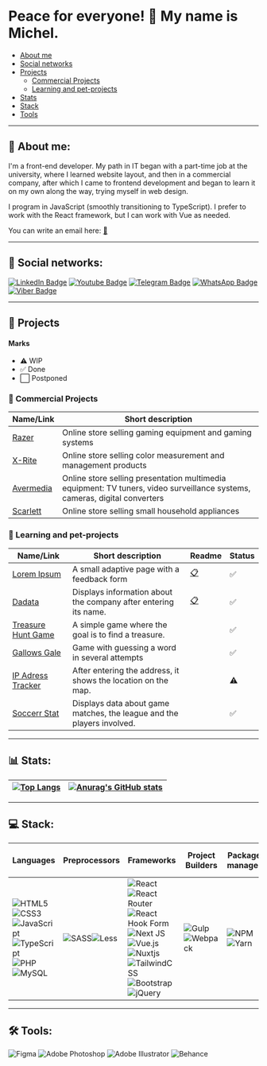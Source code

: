 # Peace for everyone! 👋 My name is Michel.

- [About me](#👦-about-me)
- [Social networks](#🤝-social-networks)
- [Projects](#🎯-projects)
  - [Commercial Projects](#💼-commercial-projects)
  - [Learning and pet-projects](#🎨-learning-and-pet-projects)
- [Stats](#📊-stats)
- [Stack](#💻-stack)
- [Tools](#🛠-tools)

---

## 👦 About me:

I'm a front-end developer. My path in IT began with a part-time job at the university, where I learned website layout, and then in a commercial company, after which I came to frontend development and began to learn it on my own along the way, trying myself in web design.

I program in JavaScript (smoothly transitioning to TypeScript). I prefer to work with the React framework, but I can work with Vue as needed.

You can write an email here: [:e-mail:](mailto:mafri.michel@gmail.com)

---

## 🤝 Social networks:

  <div id="badges">
    <a href="https://www.linkedin.com/in/m-migalov/" target="_blank"><img src="https://img.shields.io/badge/LinkedIn-0288D1?style=for-the-badge&logo=linkedin&logoColor=white" alt="LinkedIn Badge"/></a>
    <a href="https://discord.com/users/463425360386719754" target="_blank"><img src="https://img.shields.io/badge/Discord-5865f2?style=for-the-badge&logo=discord&logoColor=white" alt="Youtube Badge"/></a>
    <a href="https://t.me/migal4" target="_blank"><img src="https://img.shields.io/badge/Telegram-29B6F6?style=for-the-badge&logo=telegram&logoColor=white" alt="Telegram Badge"/></a>
    <a href="https://wa.me/+79099286621" target="_blank"><img src="https://img.shields.io/badge/WhatsApp-25d366?style=for-the-badge&logo=whatsapp&logoColor=white" alt="WhatsApp Badge"/></a>
    <a href="viber://chat?number=%2B79099286621" target="_blank"><img src="https://img.shields.io/badge/Viber-7360f2?style=for-the-badge&logo=viber&logoColor=white" alt="Viber Badge"/></a>
</div>

---
## 🎯 Projects
#### Marks
- ⚠️ WIP
- ✅ Done
- ⬜ Postponed

### 💼 Commercial Projects

|Name/Link|Short description|
|-----------------|----------------|
|[Razer](https://razer.ru)|Online store selling gaming equipment and gaming systems|
|[X-Rite](https://xrite.ru)|Online store selling color measurement and management products|
|[Avermedia](https://avermedia.com/ru)|Online store selling presentation multimedia equipment: TV tuners, video surveillance systems, cameras, digital converters|
|[Scarlett](https://www.scarlett.ru)|Online store selling small household appliances|

### 🎨 Learning and pet-projects
|Name/Link|Short description|Readme|Status|
|-|-|-|-|
|[Lorem Ipsum](https://migalov.github.io/loremipsum/)|A small adaptive page with a feedback form|[📋](https://github.com/migalov/loremipsum)|✅
|[Dadata](https://dadata-teal.vercel.app/)|Displays information about the company after entering its name.|[📋](https://github.com/migalov/dadata)|✅
|[Treasure Hunt Game](https://treasure-hunt-pied.vercel.app/)|A simple game where the goal is to find a treasure.||✅|
|[Gallows Gale](https://gallows-lemon.vercel.app/)|Game with guessing a word in several attempts||✅|
|[IP Adress Tracker](https://ipadresstracker-topaz.vercel.app/)|After entering the address, it shows the location on the map.||⚠️
|[Soccerr Stat](https://football-statistic.vercel.app/)|Displays data about game matches, the league and the players involved.||✅

---
## 📊 Stats:

|[![Top Langs](https://github-readme-stats.vercel.app/api/top-langs/?username=migalov&layout=compact)](https://github.com/migalov/github-readme-stats)|[![Anurag's GitHub stats](https://github-readme-stats.vercel.app/api?username=migalov)](https://github.com/migalov/github-readme-stats)|
|---|---|

---

## 💻 Stack:

|Languages|Preprocessors|Frameworks|Project Builders|Package manager|Task management app|OS|
|-|-|-|-|-|-|-|
|![HTML5](https://img.shields.io/badge/html5-%23E34F26.svg?style=for-the-badge&logo=html5&logoColor=white)![CSS3](https://img.shields.io/badge/css3-%231572B6.svg?style=for-the-badge&logo=css3&logoColor=white)![JavaScript](https://img.shields.io/badge/javascript-%23323330.svg?style=for-the-badge&logo=javascript&logoColor=%23F7DF1E)![TypeScript](https://img.shields.io/badge/typescript-%23007ACC.svg?style=for-the-badge&logo=typescript&logoColor=white)![PHP](https://img.shields.io/badge/php-%23777BB4.svg?style=for-the-badge&logo=php&logoColor=white)![MySQL](https://img.shields.io/badge/mysql-%2300f.svg?style=for-the-badge&logo=mysql&logoColor=white)|![SASS](https://img.shields.io/badge/SASS-hotpink.svg?style=for-the-badge&logo=SASS&logoColor=white)![Less](https://img.shields.io/badge/less-2B4C80?style=for-the-badge&logo=less&logoColor=white)|![React](https://img.shields.io/badge/react-%2320232a.svg?style=for-the-badge&logo=react&logoColor=%2361DAFB)![React Router](https://img.shields.io/badge/React_Router-CA4245?style=for-the-badge&logo=react-router&logoColor=white)![React Hook Form](https://img.shields.io/badge/React%20Hook%20Form-%23EC5990.svg?style=for-the-badge&logo=reacthookform&logoColor=white)![Next JS](https://img.shields.io/badge/Next-black?style=for-the-badge&logo=next.js&logoColor=white)![Vue.js](https://img.shields.io/badge/vuejs-%2335495e.svg?style=for-the-badge&logo=vuedotjs&logoColor=%234FC08D)![Nuxtjs](https://img.shields.io/badge/Nuxt-002E3B?style=for-the-badge&logo=nuxtdotjs&logoColor=#00DC82)![TailwindCSS](https://img.shields.io/badge/tailwindcss-%2338B2AC.svg?style=for-the-badge&logo=tailwind-css&logoColor=white)![Bootstrap](https://img.shields.io/badge/bootstrap-%238511FA.svg?style=for-the-badge&logo=bootstrap&logoColor=white)![jQuery](https://img.shields.io/badge/jquery-%230769AD.svg?style=for-the-badge&logo=jquery&logoColor=white)|![Gulp](https://img.shields.io/badge/GULP-%23CF4647.svg?style=for-the-badge&logo=gulp&logoColor=white)![Webpack](https://img.shields.io/badge/webpack-%238DD6F9.svg?style=for-the-badge&logo=webpack&logoColor=black)|![NPM](https://img.shields.io/badge/NPM-%23CB3837.svg?style=for-the-badge&logo=npm&logoColor=white)![Yarn](https://img.shields.io/badge/yarn-%232C8EBB.svg?style=for-the-badge&logo=yarn&logoColor=white)|![Notion](https://img.shields.io/badge/Notion-%23000000.svg?style=for-the-badge&logo=notion&logoColor=white)![Jira](https://img.shields.io/badge/jira-%230A0FFF.svg?style=for-the-badge&logo=jira&logoColor=white)![Trello](https://img.shields.io/badge/Trello-%23026AA7.svg?style=for-the-badge&logo=Trello&logoColor=white)|![Windows](https://img.shields.io/badge/Windows-0078D6?style=for-the-badge&logo=windows&logoColor=white)![Linux Mint](https://img.shields.io/badge/Linux%20Mint-87CF3E?style=for-the-badge&logo=Linux%20Mint&logoColor=white)

---

## 🛠 Tools:

![Figma](https://img.shields.io/badge/figma-%23F24E1E.svg?style=for-the-badge&logo=figma&logoColor=white)
![Adobe Photoshop](https://img.shields.io/badge/adobe%20photoshop-%2331A8FF.svg?style=for-the-badge&logo=adobe%20photoshop&logoColor=white)
![Adobe Illustrator](https://img.shields.io/badge/adobe%20illustrator-%23FF9A00.svg?style=for-the-badge&logo=adobe%20illustrator&logoColor=white)
![Behance](https://img.shields.io/badge/Behance-1769ff?style=for-the-badge&logo=behance&logoColor=white)
